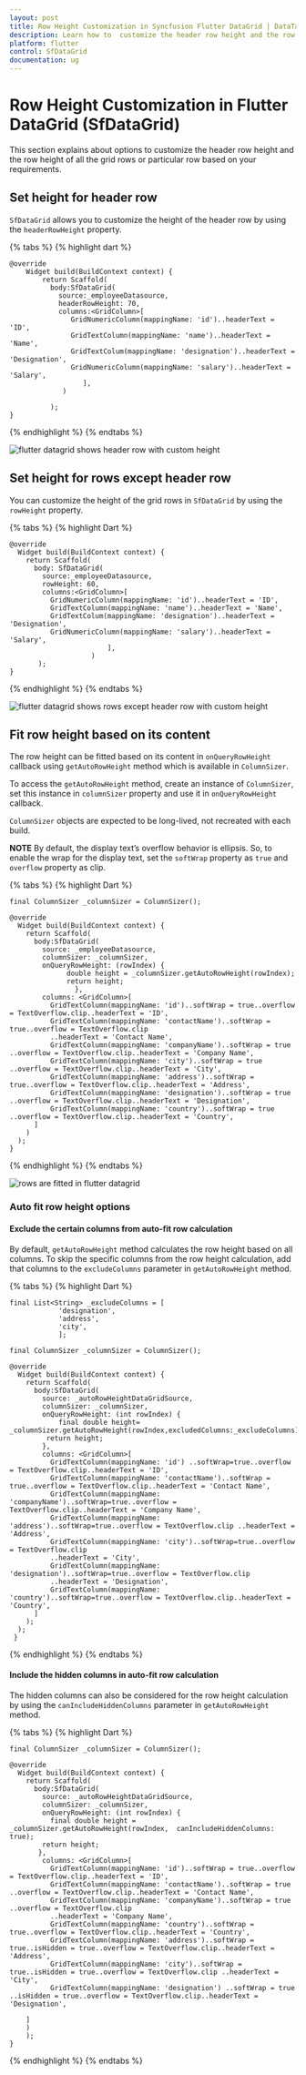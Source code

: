 ```yaml
---
layout: post
title: Row Height Customization in Syncfusion Flutter DataGrid | DataTable
description: Learn how to  customize the header row height and the row height of all the grid rows by using Row Height feature in Syncfusion Flutter DataGrid.
platform: flutter
control: SfDataGrid
documentation: ug
---
```


# Row Height Customization in Flutter DataGrid (SfDataGrid)

This section explains about options to customize the header row height and the row height of all the grid rows or particular row based on your requirements.

## Set height for header row

`SfDataGrid` allows you to customize the height of the header row by using the `headerRowHeight` property.

{% tabs %}
{% highlight dart %} 

    @override
        Widget build(BuildContext context) {
            return Scaffold(
              body:SfDataGrid(
                source:_employeeDatasource,
                headerRowHeight: 70,
                columns:<GridColumn>[
                   GridNumericColumn(mappingName: 'id')..headerText = 'ID',
                   GridTextColumn(mappingName: 'name')..headerText = 'Name',
                   GridTextColum(mappingName: 'designation')..headerText = 'Designation',
                   GridNumericColumn(mappingName: 'salary')..headerText = 'Salary',
                      ],
                 )
          
              );
    }

{% endhighlight %}
{% endtabs %}

![flutter datagrid shows header row with custom height ](images/row-height-customization/flutter-datagrid-header-row-height.jpg)

## Set height for rows except header row

You can customize the height of the grid rows in `SfDataGrid` by using the `rowHeight` property.

{% tabs %}
{% highlight Dart %} 
        
    @override
      Widget build(BuildContext context) {
        return Scaffold(
          body: SfDataGrid(
            source:_employeeDatasource,
            rowHeight: 60,
            columns:<GridColumn>[
              GridNumericColumn(mappingName: 'id')..headerText = 'ID',
              GridTextColumn(mappingName: 'name')..headerText = 'Name',
              GridTextColum(mappingName: 'designation')..headerText = 'Designation',
              GridNumericColumn(mappingName: 'salary')..headerText = 'Salary',
                            ],
                        )
           );
    }

{% endhighlight %}
{% endtabs %}

![flutter datagrid shows rows except header row with custom height ](images/row-height-customization/flutter-datagrid-row-height.jpg)

## Fit row height based on its content

The row height can be fitted based on its content in `onQueryRowHeight` callback using `getAutoRowHeight` method which is available in `ColumnSizer`.

To access the `getAutoRowHeight` method, create an instance of `ColumnSizer`, set this instance in `columnSizer` property and use it in `onQueryRowHeight` callback. 

`ColumnSizer` objects are expected to be long-lived, not recreated with each build. 
 
**NOTE**
    By default, the display text’s overflow behavior is ellipsis. So, to enable the wrap for the display text, set the `softWrap` property as `true` and `overflow` property as clip.


{% tabs %}
{% highlight Dart %} 

    final ColumnSizer _columnSizer = ColumnSizer();

    @override
      Widget build(BuildContext context) {
        return Scaffold(
          body:SfDataGrid(
            source: _employeeDatasource,
            columnSizer: _columnSizer,
            onQueryRowHeight: (rowIndex) {
                  double height = _columnSizer.getAutoRowHeight(rowIndex);
                  return height;
                    },
            columns: <GridColumn>[
              GridTextColumn(mappingName: 'id')..softWrap = true..overflow = TextOverflow.clip..headerText = 'ID',
              GridTextColumn(mappingName: 'contactName')..softWrap = true..overflow = TextOverflow.clip
              ..headerText = 'Contact Name',
              GridTextColumn(mappingName: 'companyName')..softWrap = true ..overflow = TextOverflow.clip..headerText = 'Company Name',
              GridTextColumn(mappingName: 'city')..softWrap = true ..overflow = TextOverflow.clip..headerText = 'City',
              GridTextColumn(mappingName: 'address')..softWrap = true..overflow = TextOverflow.clip..headerText = 'Address',
              GridTextColumn(mappingName: 'designation')..softWrap = true ..overflow = TextOverflow.clip..headerText = 'Designation',
              GridTextColumn(mappingName: 'country')..softWrap = true ..overflow = TextOverflow.clip..headerText = 'Country',
          ]    
        )
      );
    }

{% endhighlight %}
{% endtabs %}

![rows are fitted in flutter datagrid ](images/row-height-customization/flutter-datagrid-auto-fit-row.jpg)

### Auto fit row height options

#### Exclude the certain columns from auto-fit row calculation
                
By default, `getAutoRowHeight` method calculates the row height based on all columns. To skip the specific columns from the row height calculation, add that columns to the `excludeColumns` parameter in `getAutoRowHeight` method.

{% tabs %}
{% highlight Dart %} 

    final List<String> _excludeColumns = [
                'designation',
                'address',
                'city',
                ];
            
    final ColumnSizer _columnSizer = ColumnSizer();

    @override
      Widget build(BuildContext context) {
        return Scaffold(
          body:SfDataGrid(
            source: _autoRowHeightDataGridSource,
            columnSizer: _columnSizer,
            onQueryRowHeight: (int rowIndex) {
                final double height= _columnSizer.getAutoRowHeight(rowIndex,excludedColumns:_excludeColumns);
             return height;
            },
            columns: <GridColumn>[
              GridTextColumn(mappingName: 'id') ..softWrap=true..overflow = TextOverflow.clip..headerText = 'ID',
              GridTextColumn(mappingName: 'contactName')..softWrap = true..overflow = TextOverflow.clip..headerText = 'Contact Name',
              GridTextColumn(mappingName: 'companyName')..softWrap=true..overflow = TextOverflow.clip..headerText = 'Company Name',
              GridTextColumn(mappingName: 'address')..softWrap=true..overflow = TextOverflow.clip ..headerText = 'Address',
              GridTextColumn(mappingName: 'city')..softWrap=true..overflow = TextOverflow.clip
              ..headerText = 'City',
              GridTextColumn(mappingName: 'designation')..softWrap=true..overflow = TextOverflow.clip
              ..headerText = 'Designation',
              GridTextColumn(mappingName: 'country')..softWrap=true..overflow = TextOverflow.clip..headerText = 'Country',
          ]
        );
      );
     }

{% endhighlight %}
{% endtabs %}


#### Include the hidden columns in auto-fit row calculation

The hidden columns can also be considered for the row height calculation by using the `canIncludeHiddenColumns` parameter in 
`getAutoRowHeight` method.


{% tabs %}
{% highlight Dart %} 

    final ColumnSizer _columnSizer = ColumnSizer();

    @override
      Widget build(BuildContext context) {
        return Scaffold(
          body:SfDataGrid(
            source: _autoRowHeightDataGridSource,
            columnSizer: _columnSizer,
            onQueryRowHeight: (int rowIndex) {
              final double height = _columnSizer.getAutoRowHeight(rowIndex,  canIncludeHiddenColumns: true);
            return height;
           },
            columns: <GridColumn>[
              GridTextColumn(mappingName: 'id')..softWrap = true..overflow = TextOverflow.clip..headerText = 'ID',
              GridTextColumn(mappingName: 'contactName')..softWrap = true ..overflow = TextOverflow.clip..headerText = 'Contact Name',
              GridTextColumn(mappingName: 'companyName')..softWrap = true ..overflow = TextOverflow.clip
              ..headerText = 'Company Name',
              GridTextColumn(mappingName: 'country')..softWrap = true..overflow = TextOverflow.clip..headerText = 'Country',
              GridTextColumn(mappingName: 'address')..softWrap = true..isHidden = true..overflow = TextOverflow.clip..headerText = 'Address',
              GridTextColumn(mappingName: 'city')..softWrap = true..isHidden = true..overflow = TextOverflow.clip ..headerText = 'City',
              GridTextColumn(mappingName: 'designation') ..softWrap = true ..isHidden = true..overflow = TextOverflow.clip..headerText = 'Designation',
             
        ]
        )
        );
    }

{% endhighlight %}
{% endtabs %}


